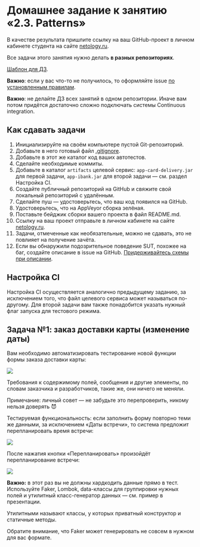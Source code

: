 # Домашнее задание к занятию «2.3. Patterns»

В качестве результата пришлите ссылку на ваш GitHub-проект в личном кабинете студента на
сайте [netology.ru](https://netology.ru).

Все задачи этого занятия нужно делать **в разных репозиториях**.

[Шаблон для ДЗ](https://github.com/netology-code/aqa-code/tree/master/patterns).

**Важно**: если у вас что-то не получилось, то оформляйте issue [по установленным правилам](../report-requirements.md).

**Важно**: не делайте ДЗ всех занятий в одном репозитории. Иначе вам потом придётся достаточно сложно подключать системы
Continuous integration.

## Как сдавать задачи

1. Инициализируйте на своём компьютере пустой Git-репозиторий.
1. Добавьте в него готовый файл [.gitignore](../.gitignore).
1. Добавьте в этот же каталог код ваших автотестов.
1. Сделайте необходимые коммиты.
1. Добавьте в каталог `artifacts` целевой сервис: `app-card-delivery.jar` для первой задачи, `app-ibank.jar` для второй
   задачи — см. раздел Настройка CI.
1. Создайте публичный репозиторий на GitHub и свяжите свой локальный репозиторий с удалённым.
1. Сделайте пуш — удостоверьтесь, что ваш код появился на GitHub.
1. Удостоверьтесь, что на AppVeyor сборка зелёная.
1. Поставьте бейджик сборки вашего проекта в файл README.md.
1. Ссылку на ваш проект отправьте в личном кабинете на сайте [netology.ru](https://netology.ru).
1. Задачи, отмеченные как необязательные, можно не сдавать, это не повлияет на получение зачёта.
1. Если вы обнаружили подозрительное поведение SUT, похожее на баг, создайте описание в issue на
   GitHub. [Придерживайтесь схемы при описании](../report-requirements.md).

## Настройка CI

Настройка CI осуществляется аналогично предыдущему заданию, за исключением того, что файл целевого сервиса может
называться по-другому. Для второй задачи вам также понадобится указать нужный флаг запуска для тестового режима.

## Задача №1: заказ доставки карты (изменение даты)

Вам необходимо автоматизировать тестирование новой функции формы заказа доставки карты:

![](pic/order.png)

Требования к содержимому полей, сообщения и другие элементы, по словам заказчика и разработчиков, такие же, они ничего
не меняли.

Примечание: личный совет — не забудьте это перепроверить, никому нельзя доверять 😈

Тестируемая функциональность: если заполнить форму повторно теми же данными, за исключением «Даты встречи», то система
предложит перепланировать время встречи:

![](pic/replan.png)

После нажатия кнопки «Перепланировать» произойдёт перепланирование встречи:

![](pic/success.png)

**Важно:** в этот раз вы не должны хардкодить данные прямо в тест. Используйте Faker, Lombok, data-классы для
группировки нужных полей и утилитный класс-генератор данных — см. пример в презентации.

Утилитными называют классы, у которых приватный конструктор и статичные методы.

Обратите внимание, что Faker может генерировать не совсем в нужном для вас формате.